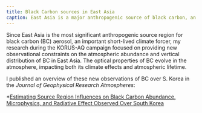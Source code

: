```yaml
---
title: Black Carbon sources in East Asia
caption: East Asia is a major anthropogenic source of black carbon, an aerosol sourced from incomplete combustion, to the atmosphere.  
---
```

Since East Asia is the most significant anthropogenic source region for black carbon (BC) aerosol, an important short-lived climate forcer, 
my research during the KORUS-AQ campaign focused on providing new observational constraints 
on the atmospheric abundance and vertical distribution of BC in East Asia. 
The optical properties of BC evolve in the atmosphere, impacting both its climate effects 
and atmospheric lifetime. 

I published an overview of these new observations of BC over S. Korea in the *Journal of Geophysical Research Atmospheres*: 

*[Estimating Source Region Influences on Black Carbon Abundance, Microphysics, and Radiative Effect Observed Over South Korea](https://agupubs.onlinelibrary.wiley.com/doi/full/10.1029/2018JD029257)
